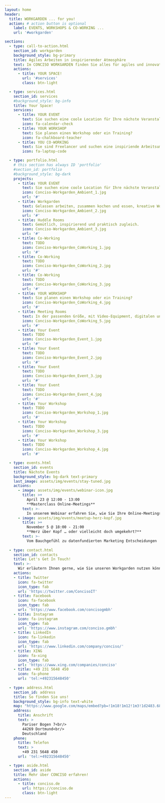 ```yaml
---
layout: home
header:
  title: WORKGARDEN ... for you!
  action: # action button is optional
    label: EVENTS, WORKSHOPS & CO-WORKING ...
    url: '#workgarden'

sections:
  - type: call-to-action.html
    section_id: workgarden
    background_style: bg-primary
    title: Agiles Arbeiten in inspirierender Atmosphäre
    text: Im CONCISO WORKGARDEN finden Sie alles für agiles und innovatives Arbeiten. Für erfolgreiche Events, Workshops oder einfach gutes Co-Working. 
    actions:
      - title: YOUR SPACE!
        url: '#services'
        class: btn-light

  - type: services.html
    section_id: services
    #background_style: bg-info
    title: Your Space!
    services:
      - title: YOUR EVENT
        text: Sie suchen eine coole Location für Ihre nächste Veranstaltung?
        icon: fa-calendar-check
      - title: YOUR WORKSHOP
        text: Sie planen einen Workshop oder ein Training?
        icon: fa-chalkboard-teacher
      - title: YOU CO-WORKING
        text: Sie sind Freelancer und suchen eine inspiriende Arbeitsumgebung?
        icon: fa-laptop-code

  - type: portfolio.html
    # this section has always ID 'portfolio'
    #section_id: portfolio
    #background_style: bg-dark
    projects:
      - title: YOUR EVENT
        text: Sie suchen eine coole Location für Ihre nächste Veranstaltung?
        icon: Conciso-Workgarden_Ambient_1.jpg
        url: '#'
      - title: Workgarden
        text: Gelassen arbeiten, zusammen kochen und essen, kreative Workshops, spannende Events.
        icon: Conciso-Workgarden_Ambient_2.jpg
        url: '#'
      - title: Huddle Rooms
        text: Gemütlich, inspirierend und praktisch zugleich.
        icon: Conciso-Workgarden_Ambient_3.jpg
        url: '#'
      - title: Co-Working
        text: TODO
        icon: Conciso-Workgarden_CoWorking_1.jpg
        url: '#'
      - title: Co-Working
        text: TODO
        icon: Conciso-Workgarden_CoWorking_2.jpg
        url: '#'
      - title: Co-Working
        text: TODO
        icon: Conciso-Workgarden_CoWorking_3.jpg
        url: '#'
      - title: YOUR WORKSHOP
        text: Sie planen einen Workshop oder ein Training?
        icon: Conciso-Workgarden_CoWorking_4.jpg
        url: '#'
      - title: Meeting Rooms
        text: In der passenden Größe, mit Video-Equipment, digitalen und klassischen Whiteboards.
        icon: Conciso-Workgarden_CoWorking_5.jpg
        url: '#'
      - title: Your Event
        text: TODO
        icon: Conciso-Workgarden_Event_1.jpg
        url: '#'
      - title: Your Event
        text: TODO
        icon: Conciso-Workgarden_Event_2.jpg
        url: '#'
      - title: Your Event
        text: TODO
        icon: Conciso-Workgarden_Event_3.jpg
        url: '#'
      - title: Your Event
        text: TODO
        icon: Conciso-Workgarden_Event_4.jpg
        url: '#'
      - title: Your Workshop
        text: TODO
        icon: Conciso-Workgarden_Workshop_1.jpg
        url: '#'
      - title: Your Workshop
        text: TODO
        icon: Conciso-Workgarden_Workshop_3.jpg
        url: '#'
      - title: Your Workshop
        text: TODO
        icon: Conciso-Workgarden_Workshop_4.jpg
        url: '#'

  - type: events.html
    section_id: events
    title: Nächste Events
    background_style: bg-dark text-primary
    last_image: assets/img/events/stay-tuned.jpg
    actions:
      - image: assets/img/events/webinar-icon.jpg
        title: >+
          April 23 @ 12:00 - 13:00
          **Masterclass Online-Meetings**
        text: >-
          In unserem Webinar erfahren Sie, wie Sie Ihre Online-Meetings noch besser machen, welche Möglichkeiten es abseits des üblichen Screensharing gibt.
      - image: assets/img/events/meetup-herz-kopf.jpg
        title: >+
          November 5 @ 18:00 - 21:00
          **Herz über Kopf … oder vielleicht doch umgekehrt?**
        text: >-
          Vom Bauchgefühl zu datenfundierten Marketing Entscheidungen
  
  - type: contact.html
    section_id: contacts
    title: Let's Get In Touch!
    text: >-
      Wir erläutern Ihnen gerne, wie Sie unseren Workgarden nutzen können.
    actions:
    - title: Twitter
      icon: fa-twitter
      icon_type: fab
      url: 'https://twitter.com/ConcisoIT'
    - title: Facebook
      icon: fa-facebook
      icon_type: fab
      url: 'https://www.facebook.com/concisogmbh'
    - title: Instagram
      icon: fa-instagram
      icon_type: fab
      url: 'https://www.instagram.com/conciso.gmbh'
    - title: LinkedIn
      icon: fa-linkedin
      icon_type: fab
      url: 'https://www.linkedin.com/company/conciso/'
    - title: XING
      icon: fa-xing
      icon_type: fab
      url: 'https://www.xing.com/companies/conciso'
    - title: +49 231 5648 450
      icon: fa-phone
      url: 'tel:+492315648450'
  
  - type: address.html
    section_id: address
    title: So finden Sie uns!
    background_style: bg-info text-white
    map: "https://www.google.com/maps/embed?pb=!1m18!1m12!1m3!1d2483.6841635868645!2d7.520305815544835!3d51.500663119017034!2m3!1f0!2f0!3f0!3m2!1i1024!2i768!4f13.1!3m3!1m2!1s0x47b917045edd95ab%3A0x8782a144767f55d0!2sWorkgarden%40Conciso!5e0!3m2!1sde!2sde!4v1587384520208!5m2!1sde!2sde"
    address:
      title: Anschrift
      text: >
        Pariser Bogen 7<br/>
        44269 Dortmund<br/>
        Deutschland
    phone:
      title: Telefon
      text: >
        +49 231 5648 450
      url: 'tel:+492315648450'

  - type: aside.html
    section_id: aside
    title: Mehr über CONCISO erfahren!
    actions:
      - title: conciso.de
        url: https://conciso.de
        class: btn-light
---
```

